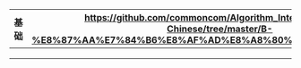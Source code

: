 | 基础  | https://github.com/commoncom/Algorithm_Interview_Notes-Chinese/tree/master/B-%E8%87%AA%E7%84%B6%E8%AF%AD%E8%A8%80%E5%A4%84%E7%90%86 |
| --- | ----------------------------------------------------------------------------------------------------------------------------------- |
|     |                                                                                                                                     |
|     |                                                                                                                                     |
|     |                                                                                                                                     |




